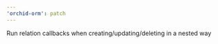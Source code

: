 ```yaml
---
'orchid-orm': patch
---
```


Run relation callbacks when creating/updating/deleting in a nested way

